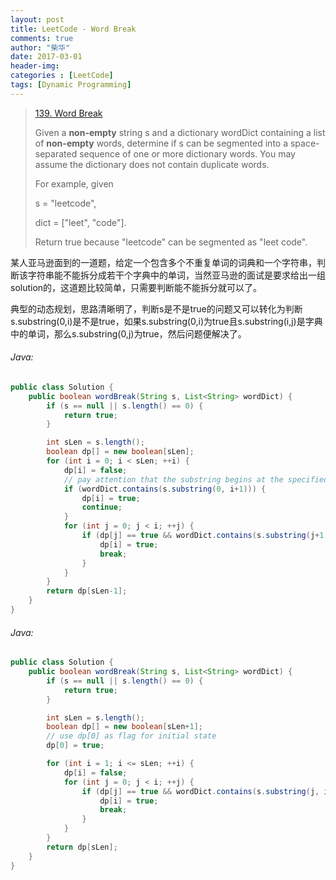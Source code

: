 ```yaml
---
layout: post
title: LeetCode - Word Break
comments: true
author: "柴华"
date: 2017-03-01
header-img: 
categories : [LeetCode]
tags: [Dynamic Programming]
---
```


> [139. Word Break](https://leetcode.com/problems/word-break/)
>
> Given a **non-empty** string s and a dictionary wordDict containing a list of **non-empty** words, determine if s can be segmented into a space-separated sequence of one or more dictionary words. You may assume the dictionary does not contain duplicate words.
>
> For example, given
>
> s = "leetcode",
>
> dict = ["leet", "code"].
>
> Return true because "leetcode" can be segmented as "leet code".

某人亚马逊面到的一道题，给定一个包含多个不重复单词的词典和一个字符串，判断该字符串能不能拆分成若干个字典中的单词，当然亚马逊的面试是要求给出一组solution的，这道题比较简单，只需要判断能不能拆分就可以了。

典型的动态规划，思路清晰明了，判断s是不是true的问题又可以转化为判断s.substring(0,i)是不是true，如果s.substring(0,i)为true且s.substring(i,j)是字典中的单词，那么s.substring(0,j)为true，然后问题便解决了。
<!--more-->

###### Java:
``` java
public class Solution {
    public boolean wordBreak(String s, List<String> wordDict) {
        if (s == null || s.length() == 0) {
            return true;
        }

        int sLen = s.length();
        boolean dp[] = new boolean[sLen];
        for (int i = 0; i < sLen; ++i) {
            dp[i] = false;
            // pay attention that the substring begins at the specified beginIndex and extends to the character at index endIndex - 1
            if (wordDict.contains(s.substring(0, i+1))) {
                dp[i] = true;
                continue;
            }
            for (int j = 0; j < i; ++j) {
                if (dp[j] == true && wordDict.contains(s.substring(j+1, i+1))) {
                    dp[i] = true;
                    break;
                }
            }
        }
        return dp[sLen-1];
    }
}
```

###### Java:
``` java
public class Solution {
    public boolean wordBreak(String s, List<String> wordDict) {
        if (s == null || s.length() == 0) {
            return true;
        }

        int sLen = s.length();
        boolean dp[] = new boolean[sLen+1];
        // use dp[0] as flag for initial state
        dp[0] = true;

        for (int i = 1; i <= sLen; ++i) {
            dp[i] = false;
            for (int j = 0; j < i; ++j) {
                if (dp[j] == true && wordDict.contains(s.substring(j, i))) {
                    dp[i] = true;
                    break;
                }
            }
        }
        return dp[sLen];
    }
}
```